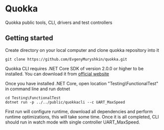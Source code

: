 # Quokka
Quokka public tools, CLI, drivers and test controllers

## Getting started

Create directory on your local computer and clone quokka repository into it
```
git clone https://github.com/EvgenyMuryshkin/quokka.git
```

Quokka CLI requires .NET Core SDK of version 2.0.0 or higher to be installed. 
You can download it from [official website](https://www.microsoft.com/net/download/windows)

Once you have installed .NET Core, open location "Testing\FunctionalTest" in command line and run dotnet
```
cd Testing\FunctionalTest
dotnet run -p ../../public/quokkacli --c UART_MaxSpeed
```
First run will configure runtime, download all dependencies and perform runtime optimizations, this will take some time.
Once it is all completed, CLI should run in watch mode with single controller UART_MaxSpeed.



